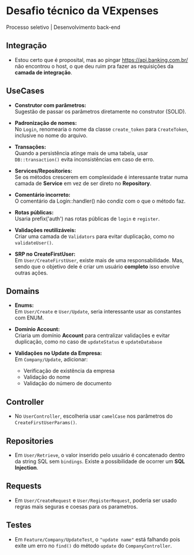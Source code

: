 # Desafio técnico da **VExpenses**


Processo seletivo | Desenvolvimento back-end

## Integração
 - Estou certo que é proposital, mas ao pingar https://api.banking.com.br/ não encontrou o host, o que deu ruim pra fazer as requisições da **camada de integração**.

## UseCases
- **Construtor com parâmetros:**  
    Sugestão de passar os parâmetros diretamente no construtor (SOLID).

- **Padronização de nomes:**  
    No `Login`, renomearia o nome da classe `create_token` para `CreateToken`, inclusive no nome do arquivo.

- **Transações:**  
    Quando a persistência atinge mais de uma tabela, usar `DB::transaction()` evita inconsistências em caso de erro.

- **Services/Repositories:**  
    Se os métodos crescerem em complexidade é interessante tratar numa camada de **Service** em vez de ser direto no **Repository**.

- **Comentário incorreto:**  
    O comentário da Login::handler() não condiz com o que o método faz.

- **Rotas públicas:**  
    Usaria prefix('auth') nas rotas públicas de `login` e `register`.

 - **Validações reutilizáveis:**  
    Criar uma camada de `Validators` para evitar duplicação, como no `validateUser()`.

- **SRP no CreateFirstUser:**  
    Em `User/CreateFirstUser`, existe mais de uma responsabilidade. Mas, sendo que o objetivo dele é criar um usuário **completo** isso envolve outras ações.

## Domains
- **Enums:**  
    Em `User/Create` e `User/Update`, seria interessante usar as constantes com ENUM.

- **Domínio Account:**  
    Criaria um domínio **Account** para centralizar validações e evitar duplicação, como no caso de `updateStatus` e `updateDatabase`

- **Validações no Update da Empresa:**  
    Em `Company/Update`, adicionar:
    - Verificação de existência da empresa
    - Validação do nome
    - Validação do número de documento

## Controller
- No `UserController`, escolheria usar `camelCase` nos parâmetros do `CreateFirstUserParams()`.

## Repositories
- Em `User/Retrieve`, o valor inserido pelo usuário é concatenado dentro da string SQL sem `bindings`. Existe a possibilidade de ocorrer um **SQL Injection**.

## Requests   
- Em `User/CreateRequest` e `User/RegisterRequest`, poderia ser usado regras mais seguras e coesas para os parametros.

## Testes
- Em `Feature/Company/UpdateTest`, o `"update name"` está falhando pois exite um erro no `find()` do método `update` do `CompanyController`.